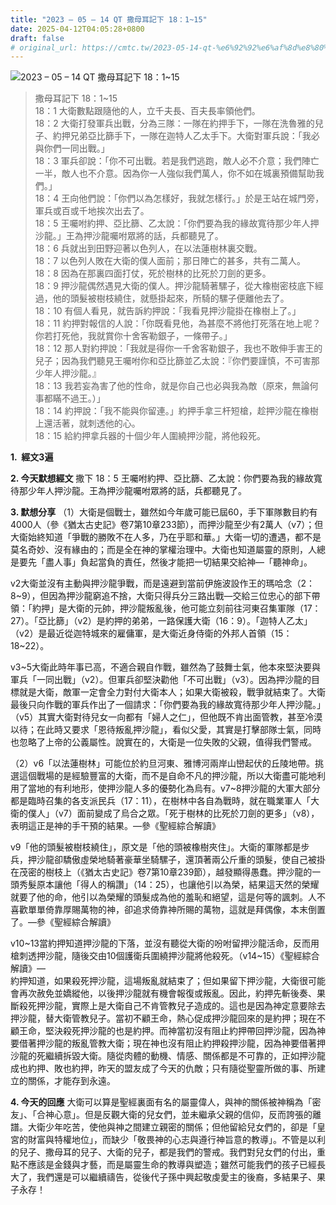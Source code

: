 ```yaml
---
title: "2023 – 05 – 14 QT 撒母耳記下 18：1~15"
date: 2025-04-12T04:05:28+0800
draft: false
# original_url: https://cmtc.tw/2023-05-14-qt-%e6%92%92%e6%af%8d%e8%80%b3%e8%a8%98%e4%b8%8b-18%ef%bc%9a115
---
```


![2023 – 05 – 14 QT 撒母耳記下 18：1\~15](/images/qt.jpg  "2023 – 05 – 14 QT 撒母耳記下 18：1\~15")

> 撒母耳記下 18：1\~15  
> 18：1 大衛數點跟隨他的人，立千夫長、百夫長率領他們。  
> 18：2 大衛打發軍兵出戰，分為三隊：一隊在約押手下，一隊在洗魯雅的兒子、約押兄弟亞比篩手下，一隊在迦特人乙太手下。大衛對軍兵說：「我必與你們一同出戰。」  
> 18：3 軍兵卻說：「你不可出戰。若是我們逃跑，敵人必不介意；我們陣亡一半，敵人也不介意。因為你一人強似我們萬人，你不如在城裏預備幫助我們。」  
> 18：4 王向他們說：「你們以為怎樣好，我就怎樣行。」於是王站在城門旁，軍兵或百或千地挨次出去了。  
> 18：5 王囑咐約押、亞比篩、乙太說：「你們要為我的緣故寬待那少年人押沙龍。」王為押沙龍囑咐眾將的話，兵都聽見了。  
> 18：6 兵就出到田野迎著以色列人，在以法蓮樹林裏交戰。  
> 18：7 以色列人敗在大衛的僕人面前；那日陣亡的甚多，共有二萬人。  
> 18：8 因為在那裏四面打仗，死於樹林的比死於刀劍的更多。  
> 18：9 押沙龍偶然遇見大衛的僕人。押沙龍騎著騾子，從大橡樹密枝底下經過，他的頭髮被樹枝繞住，就懸掛起來，所騎的騾子便離他去了。  
> 18：10 有個人看見，就告訴約押說：「我看見押沙龍掛在橡樹上了。」  
> 18：11 約押對報信的人說：「你既看見他，為甚麼不將他打死落在地上呢？你若打死他，我就賞你十舍客勒銀子，一條帶子。」  
> 18：12 那人對約押說：「我就是得你一千舍客勒銀子，我也不敢伸手害王的兒子；因為我們聽見王囑咐你和亞比篩並乙太說：『你們要謹慎，不可害那少年人押沙龍。』  
> 18：13 我若妄為害了他的性命，就是你自己也必與我為敵（原來，無論何事都瞞不過王。）」  
> 18：14 約押說：「我不能與你留連。」約押手拿三杆短槍，趁押沙龍在橡樹上還活著，就刺透他的心。  
> 18：15 給約押拿兵器的十個少年人圍繞押沙龍，將他殺死。

**1.  經文3遍**

**2. 今天默想經文**
撒下 18：5 王囑咐約押、亞比篩、乙太說：你們要為我的緣故寬待那少年人押沙龍。王為押沙龍囑咐眾將的話，兵都聽見了。

**3. 默想分享**
（1）大衛是個戰士，雖然如今年歲可能已屆60，手下軍隊數目約有4000人（參《猶太古史記》卷7第10章233節），而押沙龍至少有2萬人（v7）；但大衛始終知道「爭戰的勝敗不在人多，乃在乎耶和華。」大衛一切的遭遇，都不是莫名奇妙、沒有緣由的；而是全在神的掌權治理中。大衛也知道屬靈的原則，人總是要先「盡人事」負起當負的責任，然後才能把一切結果交給神—「聽神命」。

v2大衛並沒有主動與押沙龍爭戰，而是遠避到當前伊施波設作王的瑪哈念（2：8\~9），但因為押沙龍窮追不捨，大衛只得兵分三路出戰—交給三位忠心的部下帶領：「約押」是大衛的元帥，押沙龍叛亂後，他可能立刻前往河東召集軍隊（17：27）。「亞比篩」（v2）是約押的弟弟，一路保護大衛（16：9）。「迦特人乙太」（v2）是最近從迦特城來的雇傭軍，是大衛近身侍衛的外邦人首領（15：18\~22）。

v3\~5大衛此時年事已高，不適合親自作戰，雖然為了鼓舞士氣，他本來堅決要與軍兵「一同出戰」（v2）。但軍兵卻堅決勸他「不可出戰」（v3）。因為押沙龍的目標就是大衛，敵軍一定會全力對付大衛本人；如果大衛被殺，戰爭就結束了。大衛最後只向作戰的軍兵作出了一個請求：「你們要為我的緣故寬待那少年人押沙龍。」（v5）其實大衛對待兒女一向都有「婦人之仁」，但他既不肯出面管教，甚至冷漠以待；在此時又要求「恩待叛亂押沙龍」，看似父愛，其實是打擊部隊士氣，同時也忽略了上帝的公義屬性。說實在的，大衛是一位失敗的父親，值得我們警戒。

（2）v6「以法蓮樹林」可能位於約旦河東、雅博河兩岸山巒起伏的丘陵地帶。挑選這個戰場的是經驗豐富的大衛，而不是自命不凡的押沙龍，所以大衛盡可能地利用了當地的有利地形，使押沙龍人多的優勢化為烏有。v7\~8押沙龍的大軍大部分都是臨時召集的各支派民兵（17：11），在樹林中各自為戰時，就在職業軍人「大衛的僕人」（v7）面前變成了烏合之眾。「死于樹林的比死於刀劍的更多」（v8），表明這正是神的手干預的結果。—參《聖經綜合解讀》

v9「他的頭髮被樹枝繞住」，原文是「他的頭被橡樹夾住」。大衛的軍隊都是步兵，押沙龍卻驕傲虛榮地騎著豪華坐騎騾子，還頂著兩公斤重的頭髮，使自己被掛在茂密的樹枝上（《猶太古史記》卷7第10章239節），越發顯得愚蠢。押沙龍的一頭秀髮原本讓他「得人的稱讚」（14：25），也讓他引以為榮，結果這天然的榮耀就要了他的命，他引以為榮耀的頭髮成為他的羞恥和絕望，這是何等的諷刺。人不喜歡單單倚靠厚賜萬物的神，卻追求倚靠神所賜的萬物，這就是拜偶像，本末倒置了。—參《聖經綜合解讀》

v10\~13當約押知道押沙龍的下落，並沒有聽從大衛的吩咐留押沙龍活命，反而用槍刺透押沙龍，隨後交由10個護衛兵圍繞押沙龍將他殺死。（v14\~15）《聖經綜合解讀》—  
約押知道，如果殺死押沙龍，這場叛亂就結束了；但如果留下押沙龍，大衛很可能會再次赦免並嬌縱他，以後押沙龍就有機會報復或叛亂。因此，約押先斬後奏、果斷殺死押沙龍，實際上是大衛自己不肯管教兒子造成的。這也是因為神定意要除去押沙龍，替大衛管教兒子。當初不顧王命，熱心促成押沙龍回來的是約押；現在不顧王命，堅決殺死押沙龍的也是約押。而神當初沒有阻止約押帶回押沙龍，因為神要借著押沙龍的叛亂管教大衛；現在神也沒有阻止約押殺押沙龍，因為神要借著押沙龍的死繼續拆毀大衛。隨從肉體的動機、情感、關係都是不可靠的，正如押沙龍成也約押、敗也約押，昨天的盟友成了今天的仇敵；只有隨從聖靈所做的事、所建立的關係，才能存到永遠。

**4. 今天的回應**
大衛可以算是聖經裏面有名的屬靈偉人，與神的關係被神稱為「密友」、「合神心意」。但是反觀大衛的兒女們，並未繼承父親的信仰，反而誇張的離譜。大衛少年吃苦，使他與神之間建立親密的關係；但他留給兒女們的，卻是「皇宮的財富與特權地位」，而缺少「敬畏神的心志與遵行神旨意的教導」。不管是以利的兒子、撒母耳的兒子、大衛的兒子，都是我們的警戒。我們對兒女們的付出，重點不應該是金錢與才藝，而是屬靈生命的教導與塑造；雖然可能我們的孩子已經長大了，我們還是可以繼續禱告，從後代子孫中興起敬虔愛主的後裔，多結果子、果子永存！
